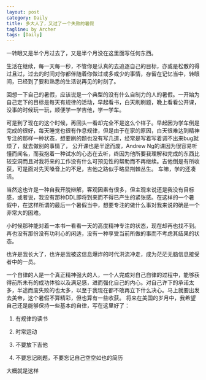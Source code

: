 ```yaml
---
layout: post
category: Daily
title: 多大人了，又过了一个失败的暑假
tagline: by Archer
tags: [Daily]
---
```


一转眼又是半个月过去了，又是半个月没在这里面写任何东西。
<!--more-->
生活在继续，每一天每一秒，不管你是认真的去追逐自己的目标，亦或是松散的得过且过，过去的时间对你都伴随着你做过或多或少的事情，存留在记忆当中，转眼间，已经到了要和熟悉的生活说再见的时刻了。

回想一下自己的暑假，应该说是一个典型的没有什么自制力的人的暑假。一开始为自己定下的目标是每天有规律的活动，早起看书，白天刷刷题，晚上看看公开课，没事的时候玩一玩，顺便学一学吉他，学一学车。

可是到了现在的这个时候，再回头一看却完全不是这么个样子。早起因为学车倒是完成的很好，每天睡觉也很有作息规律，但是由于在家的原因，白天很难达到精神专注的那样一种状态，想要刷的题也没有写几道，经常是写着写着调不出来bug就烦了，就去做别的事情了，
公开课也是半途而废，Andrew Ng的课因为很容易听懂而闻名，而我抱着一种试水的心态在去听，终因为他所要我理解和完成的东西比较空洞而且对我将来的工作没有什么可预见性的帮助而不再继续。吉他倒是有所收获，可是面对先天嗓音上的不足，吉他之路似乎略显荆棘丛生。
车嘛，学的还凑活。

当然这也许是一种自我开脱辩解，客观因素有很多，但主观来说还是我没有目标感，或者说，我没有那种DDL即将到来而不得已产生的紧张感。在这样的一个暑假中，在这样所谓的最后一个暑假当中，想要专注的做什么事对我来说的确是一个非常大的困难。

小时候那种能对着一本书一看看一天的高度精神专注的状态，现在却再也找不到。再也没有那份没有功利心的闲适，没有一种享受当前所做的事而不考虑其结果的状态。

也许是我长大了，也许是我被这信息爆炸的时代洪流冲走，成为茫茫无脑信息接受者中的一员。

一个自律的人是一个真正精神强大的人，一个人完成对自己自律的过程中，能够获得前所未有的成功体验以及满足感，进而强化自己的内心。对自己许下的承诺太多，半途而废失败的也太多，以至于我现在都不敢再立下什么决心。马上就要出发去美帝，这个暑假不算精彩，但也算有一些收获。
将来在美国的岁月中，我希望自己还是能够保持一些基本的自律，写在这里好了：

1. 有规律的读书

2. 时常运动

3. 不要放下吉他

4. 不要忘记刷题，不要忘记自己空空如也的简历

大概就是这样